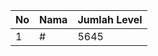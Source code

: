 | No | Nama            | Jumlah Level |
|----|-----------------|--------------|
| 1  | #    |    5645        |
